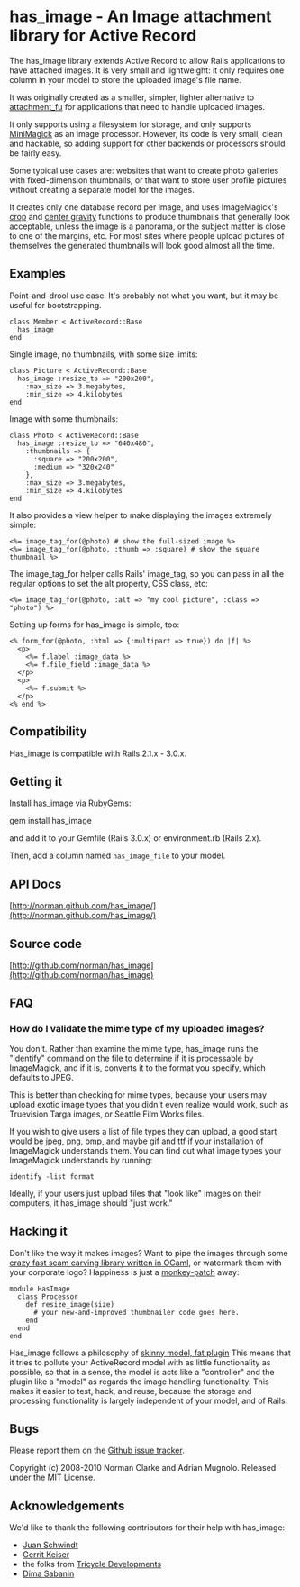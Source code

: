 # has\_image - An Image attachment library for Active Record

The has\_image library extends Active Record to allow Rails applications to have
attached images. It is very small and lightweight: it only requires one column
in your model to store the uploaded image's file name.

It was originally created as a smaller, simpler, lighter alternative to
[attachment_fu](http://github.com/technoweenie/attachment_fu) for applications
that need to handle uploaded images.

It only supports using a filesystem for storage, and only supports
[MiniMagick](http://github.com/probablycorey/mini_magick) as an image processor.
However, its code is very small, clean and hackable, so adding support for other
backends or processors should be fairly easy.

Some typical use cases are: websites that want to create photo galleries with
fixed-dimension thumbnails, or that want to store user profile pictures without
creating a separate model for the images.

It creates only one database record per image, and uses ImageMagick's
[crop](http://www.imagemagick.org/script/command-line-options.php#crop) and
[center
gravity](http://www.imagemagick.org/script/command-line-options.php#gravity)
functions to produce thumbnails that generally look acceptable, unless the image
is a panorama, or the subject matter is close to one of the margins, etc. For
most sites where people upload pictures of themselves the generated thumbnails
will look good almost all the time.

## Examples

Point-and-drool use case. It's probably not what you want, but it may be useful
for bootstrapping.

    class Member < ActiveRecord::Base
      has_image
    end

Single image, no thumbnails, with some size limits:

    class Picture < ActiveRecord::Base
      has_image :resize_to => "200x200",
        :max_size => 3.megabytes,
        :min_size => 4.kilobytes
    end

Image with some thumbnails:

    class Photo < ActiveRecord::Base
      has_image :resize_to => "640x480",
        :thumbnails => {
          :square => "200x200",
          :medium => "320x240"
        },
        :max_size => 3.megabytes,
        :min_size => 4.kilobytes
    end

It also provides a view helper to make displaying the images extremely simple:

    <%= image_tag_for(@photo) # show the full-sized image %>
    <%= image_tag_for(@photo, :thumb => :square) # show the square thumbnail %>

The image_tag_for helper calls Rails' image_tag, so you can pass in all the
regular options to set the alt property, CSS class, etc:

    <%= image_tag_for(@photo, :alt => "my cool picture", :class => "photo") %>

Setting up forms for has\_image is simple, too:

    <% form_for(@photo, :html => {:multipart => true}) do |f| %>
      <p>
        <%= f.label :image_data %>
        <%= f.file_field :image_data %>
      </p>
      <p>
        <%= f.submit %>
      </p>
    <% end %>

## Compatibility

Has\_image is compatible with Rails 2.1.x - 3.0.x.

## Getting it

Install has_image via RubyGems:

  gem install has_image

and add it to your Gemfile (Rails 3.0.x) or environment.rb (Rails 2.x).

Then, add a column named `has_image_file` to your model.

## API Docs

[http://norman.github.com/has_image/](http://norman.github.com/has_image/)

## Source code

[http://github.com/norman/has_image](http://github.com/norman/has_image)

## FAQ

### How do I validate the mime type of my uploaded images?

You don't. Rather than examine the mime type, has\_image runs the "identify"
command on the file to determine if it is processable by ImageMagick, and if it
is, converts it to the format you specify, which defaults to JPEG.

This is better than checking for mime types, because your users may upload
exotic image types that you didn't even realize would work, such as Truevision
Targa images, or Seattle Film Works files.

If you wish to give users a list of file types they can upload, a good start
would be jpeg, png, bmp, and maybe gif and ttf if your installation of
ImageMagick understands them. You can find out what image types your ImageMagick
understands by running:

    identify -list format

Ideally, if your users just upload files that "look like" images on their
computers, it has\_image should "just work."

## Hacking it

Don't like the way it makes images? Want to pipe the images through some [crazy
fast seam carving library written in
OCaml](http://eigenclass.org/hiki/seam-carving-in-ocaml), or watermark them with
your corporate logo? Happiness is just a
[monkey-patch](http://en.wikipedia.org/wiki/Monkey_patch) away:

    module HasImage
      class Processor
        def resize_image(size)
          # your new-and-improved thumbnailer code goes here.
        end
      end
    end

Has\_image follows a philosophy of [skinny model, fat
plugin](http://weblog.jamisbuck.org/2006/10/18/skinny-controller-fat-model.)
This means that it tries to pollute your ActiveRecord model with as little
functionality as possible, so that in a sense, the model is acts like a
"controller" and the plugin like a "model" as regards the image handling
functionality. This makes it easier to test, hack, and reuse, because the
storage and processing functionality is largely independent of your model, and
of Rails.

## Bugs

Please report them on the [Github issue tracker](http://github.com/norman/has_image/issues).

Copyright (c) 2008-2010 Norman Clarke and Adrian Mugnolo. Released under the MIT
License.

## Acknowledgements

We'd like to thank the following contributors for their help with has\_image:

* [Juan Schwindt](http://github.com/jschwindt)
* [Gerrit Keiser](http://github.com/gerrit)
* the folks from [Tricycle Developments](http://github.com/tricycle)
* [Dima Sabanin](http://github.com/railsmonk)
